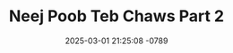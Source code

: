 ---
layout: movie-video-data
date: 2025-03-01 21:25:08 -0789
categories: movie

# Site Attributes
title: "Neej Poob Teb Chaws Part 2"
permalink: "/movie/Neej_Poob_Teb_Chaws_Part_2"

# Movie Attributes
synopsis: ""
producer: "World Video Promotions"
director: ""
writer: ""
video_link: "https://youtu.be/7nSFUB4Lk_I?si=47qUo-czqgJPGCBM"
genre: "Drama Romance"
year: "1997"
release_type: "VHS"
storage: "Center for Hmong Studies"
thumbnail: "/assets/images/movie_thumbnails/Neej Poob Teb Chaws Part 2.jpeg"
publishing_company: "World Video Promotions"

# Sequels + Parts
base_movie: "Neej Poob Teb Chaws Part 1"
total_parts: 2
sequel: ""

# Movie Cast
cast:
- name: "Phaj Vaj"
- name: "Npeev Ham"
- name: "Plim Yaj"
- name: "See Kwm"
- name: "Vanida Lis"
---